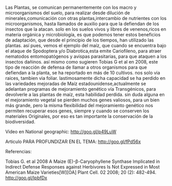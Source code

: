 Las Plantas, se comunican permanentemente con los macro y microorganismos del suelo, para realizar desde dilución de minerales,comunicación con otras plantas,intercambio de nutrientes con los microorganismos, hasta llamados de auxilio para que la defiendan de los insectos que la atacan. solo en los suelos vivos y libres de venenos,ricos en materia orgánica y microbiología, es que podemos tener estos beneficios de adaptación, que desde el principio de los tiempos, han utilizado las plantas. así pues, vemos el ejemplo del maíz, que cuando se encuentra bajo el ataque de Spodoptera y/o Diabrotica,esta emite Cariofileno, para atraer nematodos entomopatógenos y avispas parasitarias, para que ataquen a los insectos dañinos. así mismo como sugieren Tobias G et al en 2008, este tipo de reacción de defensa de llamar a otros organismos para que defiendan a la planta, se ha reportado en más de 10 cultivos. nos solo via raices, tambien via foliar. lastimosamente dicha capacidad se ha perdido en las variedades mejoradas de Maíz estadounidense,actualmente se adelantan programas de mejoramiento genético vía Transgénicos, para devolverle a las plantas de maíz, esta habilidad perdida. sin duda alguna en el mejoramiento vegetal se pierden muchos genes valiosos, para un bien más grande, pero la misma flexibilidad del mejoramiento genético nos permiten recuperar esos genes, siempre y cuando se conserven los materiales Originales, por eso es tan importante la conservación de la biodiversidad. 
 
 
Video en National geographic: http://goo.gl/p49LuW 
 
Articulo PARA PROFUNDIZAR EN EL TEMA: http://goo.gl/fPd56x
 
 
 Referencias:
 
Tobias G. et al 2008 A Maize (E)-β-Caryophyllene Synthase Implicated in Indirect Defense Responses against Herbivores Is Not Expressed in Most American Maize Varieties[W][OA] Plant Cell. 02 2008; 20 (2): 482-494.
http://goo.gl/IpbfDx
